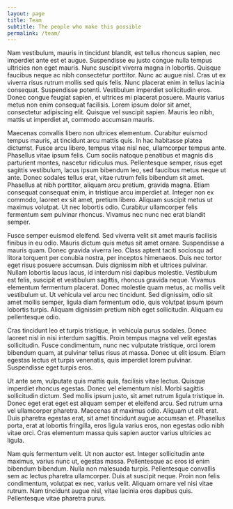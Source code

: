 ```yaml
---
layout: page
title: Team
subtitle: The people who make this possible
permalink: /team/
---
```

Nam vestibulum, mauris in tincidunt blandit, est tellus rhoncus sapien, nec imperdiet ante est et augue. Suspendisse eu justo congue nulla tempus ultricies non eget mauris. Nunc suscipit viverra magna in lobortis. Quisque faucibus neque ac nibh consectetur porttitor. Nunc ac augue nisl. Cras ut ex viverra risus rutrum mollis sed quis felis. Nunc placerat enim in tellus lacinia consequat. Suspendisse potenti. Vestibulum imperdiet sollicitudin eros. Donec congue feugiat sapien, et ultrices mi placerat posuere. Mauris varius metus non enim consequat facilisis. Lorem ipsum dolor sit amet, consectetur adipiscing elit. Quisque vel suscipit sapien. Mauris leo nibh, mattis ut imperdiet at, commodo accumsan mauris.

Maecenas convallis libero non ultrices elementum. Curabitur euismod tempus mauris, at tincidunt arcu mattis quis. In hac habitasse platea dictumst. Fusce arcu libero, tempus vitae nisl nec, ullamcorper tempus ante. Phasellus vitae ipsum felis. Cum sociis natoque penatibus et magnis dis parturient montes, nascetur ridiculus mus. Pellentesque semper, risus eget sagittis vestibulum, lacus ipsum bibendum leo, sed faucibus metus neque ut ante. Donec sodales tellus erat, vitae rutrum felis bibendum sit amet. Phasellus at nibh porttitor, aliquam arcu pretium, gravida magna. Etiam consequat consequat enim, in tristique arcu imperdiet at. Integer non ex commodo, laoreet ex sit amet, pretium libero. Aliquam suscipit metus ut maximus volutpat. Ut nec lobortis odio. Curabitur ullamcorper felis fermentum sem pulvinar rhoncus. Vivamus nec nunc nec erat blandit semper.

Fusce semper euismod eleifend. Sed viverra velit sit amet mauris facilisis finibus in eu odio. Mauris dictum quis metus sit amet ornare. Suspendisse a mauris quam. Donec gravida viverra leo. Class aptent taciti sociosqu ad litora torquent per conubia nostra, per inceptos himenaeos. Duis nec tortor eget risus posuere accumsan. Duis dignissim nibh et ultrices pulvinar. Nullam lobortis lacus lacus, id interdum nisi dapibus molestie. Vestibulum est felis, suscipit et vestibulum sagittis, rhoncus gravida neque. Vivamus elementum fermentum placerat. Donec molestie quam metus, ac mollis velit vestibulum ut. Ut vehicula vel arcu nec tincidunt. Sed dignissim, odio sit amet mollis semper, ligula diam fermentum odio, quis volutpat ipsum ipsum lobortis turpis. Aliquam dignissim pretium nibh eget sollicitudin. Aliquam eu pellentesque odio.

Cras tincidunt leo et turpis tristique, in vehicula purus sodales. Donec laoreet nisl in nisi interdum sagittis. Proin tempus magna vel velit egestas sollicitudin. Fusce condimentum, nunc nec vulputate tristique, orci lorem bibendum quam, at pulvinar tellus risus at massa. Donec ut elit ipsum. Etiam egestas lectus et turpis venenatis, quis imperdiet lorem pulvinar. Suspendisse eget turpis eros.

Ut ante sem, vulputate quis mattis quis, facilisis vitae lectus. Quisque imperdiet rhoncus egestas. Donec vel elementum nisl. Morbi sagittis sollicitudin dictum. Sed mollis ipsum justo, sit amet rutrum ligula tristique in. Donec eget erat eget est aliquam semper et eleifend arcu. Sed rutrum urna vel ullamcorper pharetra. Maecenas at maximus odio. Aliquam ut elit erat. Duis pharetra egestas erat, sit amet tincidunt augue accumsan et. Phasellus porta, erat at lobortis fringilla, eros ligula varius eros, non egestas odio nibh vitae orci. Cras elementum massa quis sapien auctor varius ultricies ac ligula.

Nam quis fermentum velit. Ut non auctor est. Integer sollicitudin ante maximus, varius nunc ut, egestas massa. Pellentesque ac eros id enim bibendum bibendum. Nulla non malesuada turpis. Pellentesque convallis sem ac lectus pharetra ullamcorper. Duis at suscipit neque. Proin non felis condimentum, volutpat ex nec, varius velit. Aliquam ornare vel nisi vitae rutrum. Nam tincidunt augue nisl, vitae lacinia eros dapibus quis. Pellentesque vitae pharetra purus.

